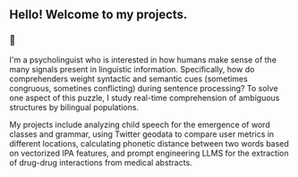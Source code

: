 ## Hello! Welcome to my projects.
### 🐌
I'm a psycholinguist who is interested in how humans make sense of the many signals present in linguistic information. Specifically, how do comprehenders weight syntactic and semantic cues (sometimes congruous, sometines conflicting) during sentence processing? To solve one aspect of this puzzle, I study real-time comprehension of ambiguous structures by bilingual populations.

My projects include analyzing child speech for the emergence of word classes and grammar, using Twitter geodata to compare user metrics in different locations, calculating phonetic distance between two words based on vectorized IPA features, and prompt engineering LLMS for the extraction of drug-drug interactions from medical abstracts. 

<!--
**V090909/V090909** is a ✨ _special_ ✨ repository because its `README.md` (this file) appears on your GitHub profile.

Here are some ideas to get you started:

- 🔭 I’m currently working on ...
- 🌱 I’m currently learning ...
- 👯 I’m looking to collaborate on ...
- 🤔 I’m looking for help with ...
- 💬 Ask me about ...
- 📫 How to reach me: ...
- 😄 Pronouns: ...
- ⚡ Fun fact: ...
-->
